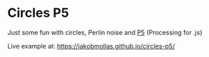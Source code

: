 # Circles P5

Just some fun with circles, Perlin noise and [P5](https://p5js.org) (Processing for .js)

Live example at: https://jakobmollas.github.io/circles-p5/
